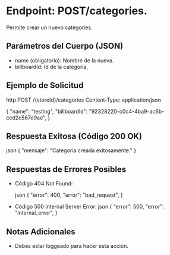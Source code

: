 # Endpoint: POST/categories.

Permite crear un nuevo categories.

## Parámetros del Cuerpo (JSON)

- name (obligatorio): Nombre de la nueva.
- billboardId: Id de la categoria,

## Ejemplo de Solicitud

http
POST /{storeId}/categories
Content-Type: application/json

{
"name": "testing",
"billboardId": "92328220-c0c4-4ba9-ac6b-ccd2c567d9ae",
}

## Respuesta Exitosa (Código 200 OK)

json
{
"mensaje": "Categoria creada exitosamente."
}

## Respuestas de Errores Posibles

- Código 404 Not Found:

  json
  {
  "error": 400,
  "error": "bad_request",
  }

- Código 500 Internal Server Error:
  json
  {
  "error": 500,
  "error": "internal_error",
  }

## Notas Adicionales

- Debes estar loggeado para hacer esta acción.
